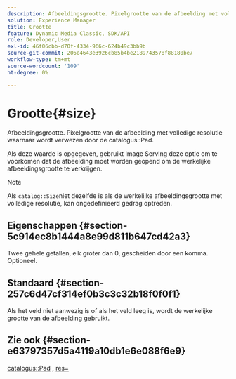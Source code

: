 ```yaml
---
description: Afbeeldingsgrootte. Pixelgrootte van de afbeelding met volledige resolutie waarnaar wordt verwezen door het cataloguspad.
solution: Experience Manager
title: Grootte
feature: Dynamic Media Classic, SDK/API
role: Developer,User
exl-id: 46f06cbb-d70f-4334-966c-624b49c3bb9b
source-git-commit: 206e4643e3926cb85b4be2189743578f88180be7
workflow-type: tm+mt
source-wordcount: '109'
ht-degree: 0%

---
```


# Grootte{#size}

Afbeeldingsgrootte. Pixelgrootte van de afbeelding met volledige resolutie waarnaar wordt verwezen door de catalogus::Pad.

Als deze waarde is opgegeven, gebruikt Image Serving deze optie om te voorkomen dat de afbeelding moet worden geopend om de werkelijke afbeeldingsgrootte te verkrijgen.

>[!NOTE]
>
>Als `catalog::Size`niet dezelfde is als de werkelijke afbeeldingsgrootte met volledige resolutie, kan ongedefinieerd gedrag optreden.

## Eigenschappen {#section-5c914ec8b1444a8e99d811b647cd42a3}

Twee gehele getallen, elk groter dan 0, gescheiden door een komma. Optioneel.

## Standaard {#section-257c6d47cf314ef0b3c3c32b18f0f0f1}

Als het veld niet aanwezig is of als het veld leeg is, wordt de werkelijke grootte van de afbeelding gebruikt.

## Zie ook {#section-e63797357d5a4119a10db1e6e088f6e9}

[catalogus::Pad](../../../../../../is-api/image-catalog/image-serving-api-ref/c-image-catalog-reference/c-image-svg-data-reference/c-image-data-reference/r-path-cat.md#reference-306afcaff172440ca81b85da8d78213c) ,  [res=](/help/aem-is-ir-api/is-api/http-ref/image-serving-api-ref/c-http-protocol-reference/c-command-reference/r-res.md)
